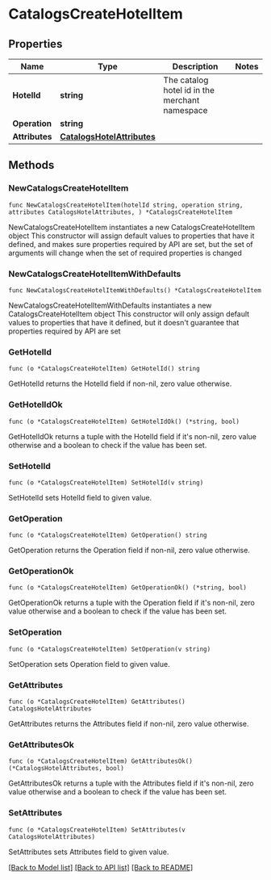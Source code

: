 # CatalogsCreateHotelItem

## Properties

Name | Type | Description | Notes
------------ | ------------- | ------------- | -------------
**HotelId** | **string** | The catalog hotel id in the merchant namespace | 
**Operation** | **string** |  | 
**Attributes** | [**CatalogsHotelAttributes**](CatalogsHotelAttributes.md) |  | 

## Methods

### NewCatalogsCreateHotelItem

`func NewCatalogsCreateHotelItem(hotelId string, operation string, attributes CatalogsHotelAttributes, ) *CatalogsCreateHotelItem`

NewCatalogsCreateHotelItem instantiates a new CatalogsCreateHotelItem object
This constructor will assign default values to properties that have it defined,
and makes sure properties required by API are set, but the set of arguments
will change when the set of required properties is changed

### NewCatalogsCreateHotelItemWithDefaults

`func NewCatalogsCreateHotelItemWithDefaults() *CatalogsCreateHotelItem`

NewCatalogsCreateHotelItemWithDefaults instantiates a new CatalogsCreateHotelItem object
This constructor will only assign default values to properties that have it defined,
but it doesn't guarantee that properties required by API are set

### GetHotelId

`func (o *CatalogsCreateHotelItem) GetHotelId() string`

GetHotelId returns the HotelId field if non-nil, zero value otherwise.

### GetHotelIdOk

`func (o *CatalogsCreateHotelItem) GetHotelIdOk() (*string, bool)`

GetHotelIdOk returns a tuple with the HotelId field if it's non-nil, zero value otherwise
and a boolean to check if the value has been set.

### SetHotelId

`func (o *CatalogsCreateHotelItem) SetHotelId(v string)`

SetHotelId sets HotelId field to given value.


### GetOperation

`func (o *CatalogsCreateHotelItem) GetOperation() string`

GetOperation returns the Operation field if non-nil, zero value otherwise.

### GetOperationOk

`func (o *CatalogsCreateHotelItem) GetOperationOk() (*string, bool)`

GetOperationOk returns a tuple with the Operation field if it's non-nil, zero value otherwise
and a boolean to check if the value has been set.

### SetOperation

`func (o *CatalogsCreateHotelItem) SetOperation(v string)`

SetOperation sets Operation field to given value.


### GetAttributes

`func (o *CatalogsCreateHotelItem) GetAttributes() CatalogsHotelAttributes`

GetAttributes returns the Attributes field if non-nil, zero value otherwise.

### GetAttributesOk

`func (o *CatalogsCreateHotelItem) GetAttributesOk() (*CatalogsHotelAttributes, bool)`

GetAttributesOk returns a tuple with the Attributes field if it's non-nil, zero value otherwise
and a boolean to check if the value has been set.

### SetAttributes

`func (o *CatalogsCreateHotelItem) SetAttributes(v CatalogsHotelAttributes)`

SetAttributes sets Attributes field to given value.



[[Back to Model list]](../README.md#documentation-for-models) [[Back to API list]](../README.md#documentation-for-api-endpoints) [[Back to README]](../README.md)


